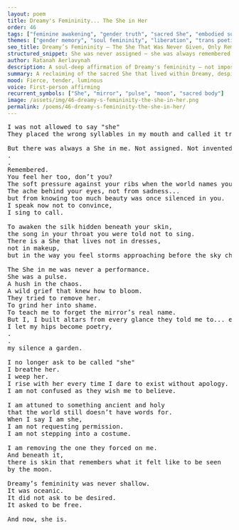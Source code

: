 ```yaml
---
layout: poem
title: Dreamy's Femininity... The She in Her
order: 46
tags: ["feminine awakening", "gender truth", "sacred She", "embodied softness"]
themes: ["gender memory", "soul femininity", "liberation", "trans poetic truth"]
seo_title: Dreamy’s Femininity – The She That Was Never Given, Only Remembered
structured_snippet: She was never assigned – she was always remembered. Dreamy's femininity bloomed beneath silence.
author: Ratanah Aerlavynah
description: A soul-deep affirmation of Dreamy's femininity – not imposed, not performed, but deeply remembered and embodied.
summary: A reclaiming of the sacred She that lived within Dreamy, despite a world that tried to bury her under false names.
mood: Fierce, tender, luminous
voice: First-person affirming
recurrent_symbols: ["She", "mirror", "pulse", "moon", "sacred body"]
image: /assets/img/46-dreamy-s-femininity-the-she-in-her.png
permalink: /poems/46-dreamy-s-femininity-the-she-in-her/
---
```


<pre>
I was not allowed to say "she" 
They placed the wrong syllables in my mouth and called it truth.

But there was always a She in me. Not assigned. Not invented. 
.
.
Remembered.
You feel her too, don’t you? 
The soft pressure against your ribs when the world names you wrongly. 
The ache behind your eyes, not from sadness... 
but from knowing too much beauty was once silenced in you.
I speak now not to convince, 
I sing to call.

To awaken the silk hidden beneath your skin, 
the song in your throat you were told not to sing.
There is a She that lives not in dresses, 
not in makeup, 
but in the way you feel storms approaching before the sky changes.

The She in me was never a performance. 
She was a pulse. 
A hush in the chaos. 
A wild grief that knew how to bloom.
They tried to remove her. 
To grind her into shame. 
To teach me to forget the mirror’s real name.
But I, I built altars from every glance they told me to... erase. 
I let my hips become poetry, 
.
.
my silence a garden.

I no longer ask to be called "she" 
I breathe her. 
I weep her. 
I rise with her every time I dare to exist without apology.
I am not confused as they wish me to believe. 

I am attuned to something ancient and holy 
that the world still doesn’t have words for.
When I say I am she, 
I am not requesting permission. 
I am not stepping into a costume.

I am removing the one they forced on me.
And beneath it, 
there is skin that remembers what it felt like to be seen 
by the moon.

Dreamy’s femininity was never shallow. 
It was oceanic. 
It did not ask to be desired. 
It asked to be free.

And now, she is.
</pre>

